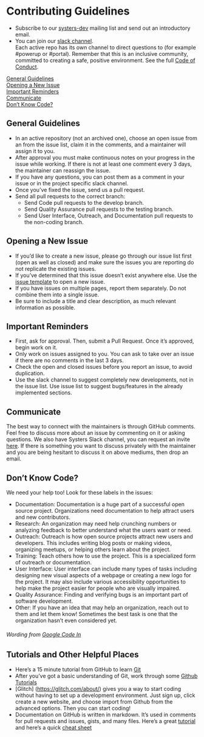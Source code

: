 # Contributing Guidelines
* Subscribe to our [systers-dev](http://systers.org/mailman/listinfo/systers-dev) mailing list and send out an introductory email.
* You can join our [slack channel](http://systers.io/slack-systers-opensource/).  
Each active repo has its own channel to direct questions to (for example #powerup or #portal).  Remember that this is an inclusive community, committed to creating a safe, positive environment.  See the full [Code of Conduct](https://github.com/systers/systers.github.io/blob/master/code_of_conduct.md).

[General Guidelines](#general-guidelines)  
[Opening a New Issue](#opening-a-new-issue)  
[Important Reminders](#important-reminders)  
[Communicate](#communicate)  
[Don’t Know Code?](#dont-know-code)  
## General Guidelines
* In an active repository (not an archived one), choose an open issue from an from the issue list, claim it in the comments, and a maintainer will assign it to you.  
* After approval you must make continuous notes on your progress in the issue while working.  If there is not at least one comment every 3 days, the maintainer can reassign the issue.  
* If you have any questions, you can post them as a comment in your issue or in the project specific slack channel.
* Once you’ve fixed the issue, send us a pull request.
* Send all pull requests to the correct branch:  
  * Send Code pull requests to the develop branch.
  * Send Quality Assurance pull requests to the testing branch.
  * Send User Interface, Outreach, and Documentation pull requests to the non-coding branch.
## Opening a New Issue
* If you’d like to create a new issue, please go through our issue list first (open as well as closed) and make sure the issues you are reporting do not replicate the existing issues. 
* If you’ve determined that this issue doesn’t exist anywhere else.  Use the [issue template](https://github.com/systers/systers.github.io/issues/new) to open a new issue.
* If you have issues on multiple pages, report them separately. Do not combine them into a single issue.
* Be sure to include a title and clear description, as much relevant information as possible.
## Important Reminders
* First, ask for approval.  Then, submit a Pull Request.  Once it’s approved, begin work on it.
* Only work on issues assigned to you.  You can ask to take over an issue if there are no comments in the last 3 days.
* Check the open and closed issues before you report an issue, to avoid duplication.
* Use the slack channel to suggest completely new developments, not in the issue list. Use issue list to suggest bugs/features in the already implemented sections.
## Communicate
The best way to connect with the maintainers is through GitHub comments. Feel free to discuss more about an issue by commenting on it or asking questions. We also have Systers Slack channel, you can request an invite [here](http://systers.io/slack-systers-opensource/). If there is something you want to discuss privately with the maintainer and you are being hesitant to discuss it on above mediums, then drop an email.

## Don’t Know Code?
We need your help too!  Look for these labels in the issues:
* Documentation: Documentation is a huge part of a successful open source project. Organizations need documentation to help attract users and new contributors.
* Research: An organization may need help crunching numbers or analyzing feedback to better understand what the users want or need.
* Outreach: Outreach is how open source projects attract new users and developers. This includes writing blog posts or making videos, organizing meetups, or helping others learn about the project.
* Training: Teach others how to use the project. This is a specialized form of outreach or documentation.
* User Interface: User interface can include many types of tasks including designing new visual aspects of a webpage or creating a new logo for the project. It may also include various accessibility opportunities to help make the project easier for people who are visually impaired.
* Quality Assurance: Finding and verifying bugs is an important part of software development.
* Other: If you have an idea that may help an organization, reach out to them and let them know! Sometimes the best task is one that the organization hasn’t even considered yet.
###### Wording from [Google Code In](https://developers.google.com/open-source/gci/resources/getting-started)

## Tutorials and Other Helpful Places
* Here’s a 15 minute tutorial from GitHub to learn [Git](https://try.github.io/levels/1/challenges/1)
* After you’ve got a basic understanding of Git, work through some [Github Tutorials](https://guides.github.com/)
* [Glitch] (https://glitch.com/about/) gives you a way to start coding without having to set up a development environment. Just sign up, click create a new website, and choose import from Github from the advanced options.  Then you can start coding!
* Documentation on GitHub is written in markdown.  It’s used in comments for pull requests and issues, gists, and many files.  Here’s a great [tutorial](https://www.markdowntutorial.com/) and here’s a quick [cheat sheet](https://guides.github.com/features/mastering-markdown/)
